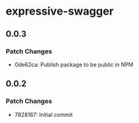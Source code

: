 # expressive-swagger

## 0.0.3

### Patch Changes

-   0de62ca: Publish package to be public in NPM

## 0.0.2

### Patch Changes

-   7828167: Initial commit
